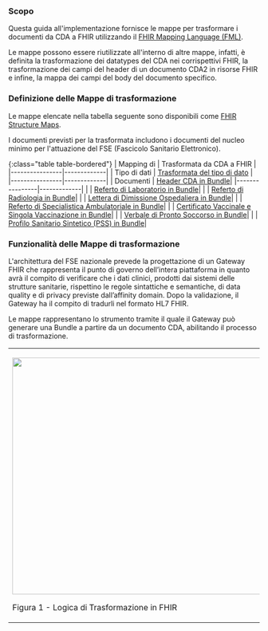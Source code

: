 ### Scopo


Questa guida all'implementazione fornisce le mappe per trasformare i documenti da CDA a FHIR utilizzando il [FHIR Mapping Language (FML)](https://www.hl7.org/fhir/mapping-language.html).

Le mappe possono essere riutilizzate all'interno di altre mappe, infatti, è definita la trasformazione dei datatypes del CDA nei corrispettivi FHIR, la trasformazione dei campi del header di un documento CDA2 in risorse FHIR e infine, la mappa dei campi del body del documento specifico.

### Definizione delle Mappe di trasformazione


Le mappe elencate nella tabella seguente sono disponibili come [FHIR Structure Maps](https://www.hl7.org/fhir/structuremap.html).

I documenti previsti per la trasformata includono i documenti del nucleo minimo per l'attuazione del FSE (Fascicolo Sanitario Elettronico).

{:class="table table-bordered"}
| Mapping di  | Trasformata da CDA a FHIR |
|----------------|-------------|
| Tipo di dati | [Trasformata del tipo di dato](StructureMap-cda2fhirDataTypes.html) |
|----------------|-------------|
| Documenti | [Header CDA in Bundle](StructureMap-cda2fhirHeader.html)|
|----------------|-------------|
| | [Referto di Laboratorio in Bundle](StructureMap-cda2fhirLabReport.html)|
| | [Referto di Radiologia in Bundle](StructureMap-cda2fhirRadReport.html)|
| | [Lettera di Dimissione Ospedaliera in Bundle](StructureMap-cda2fhirLdo.html)|
| | [Referto di Specialistica Ambulatoriale in Bundle](StructureMap-cda2fhirAmbReport.html)|
| | [Certificato Vaccinale e Singola Vaccinazione in Bundle](StructureMap-cda2fhirVaccination.html)|
| | [Verbale di Pronto Soccorso in Bundle](StructureMap-cda2fhirEdReport.html)|
| | [Profilo Sanitario Sintetico (PSS) in Bundle](StructureMap-cda2fhirPs.html)|



### Funzionalità delle Mappe di trasformazione


L'architettura del FSE nazionale prevede la progettazione di un Gateway FHIR che rappresenta il punto di governo dell’intera piattaforma in quanto avrà il compito di verificare che i dati clinici, prodotti dai sistemi delle strutture sanitarie, rispettino le regole sintattiche e semantiche, di data quality e di privacy previste dall’affinity domain.
Dopo la validazione, il Gateway ha il compito di tradurli nel formato HL7 FHIR.

Le mappe rappresentano lo strumento tramite il quale il Gateway può generare una Bundle a partire da un documento CDA, abilitando il processo di trasformazione.


<table>
<tbody>
<tr class="odd">
<td><p><img src="Trasformazione.png" style="width:6.00in;height:4.95in" /></p>
<p>Figura 1 - Logica di Trasformazione in FHIR</p></td>
</tr>
</tbody>
</table>



<!-- ### Autori e contributori -->

<!-- 
<table>
    <thead>
        <tr class="header">
            <th>Ruolo</th>
            <th>Nome</th>
            <th>Organizzazione</th>
            <th>Contatto</th>
        </tr>
    </thead>
    <tbody>
        <tr class="odd">
            <td>Autore</td>
            <td>Xhuliana Haxhi</td>
            <td>EY Advisory spa</td>
            <td>Xhuliana.haxhi@it.ey.com</td>
        </tr>
        <tr class="odd">
            <td>Autore</td>
            <td>Orgest Kuqi</td>
            <td>EY Advisory spa</td>
            <td>orgest.kuqi@it.ey.com</td>
        </tr>
        <tr class="odd">
            <td>Autore</td>
            <td>Davide Spanu</td>
            <td>EY Advisory spa</td>
            <td>davide.spanu@it.ey.com</td>
        </tr>
        <tr class="odd">
            <td>Autore</td>
            <td>Ilenia Centonze</td>
            <td>EY Advisory spa</td>
            <td>ilenia.centonze@it.ey.com</td>
        </tr>
        <tr class="odd">
            <td>Autore</td>
            <td>Eleny Mulugeta Teklehaimanot</td>
            <td>EY Advisory spa</td>
            <td>eleny.mulugeta.teklehaimanot@it.ey.com</td>
        </tr>
        <tr class="odd">
            <td>Autore</td>
            <td>Ludovica Luciani</td>
            <td>EY Advisory spa</td>
            <td>ludovica.luciani@it.ey.com</td>
        </tr>
        <tr class="odd">
            <td>Autore</td>
            <td>Marta Oliverio</td>
            <td>EY Advisory spa</td>
            <td>marta.oliverio@it.ey.com</td>
        </tr>
        <tr class="odd">
            <td>Autore</td>
            <td>Maria Teresa De Pippo</td>
            <td>EY Advisory spa</td>
            <td>maria.teresa.de.pippo@it.ey.com</td>
        </tr>
        <tr class="odd">
            <td>Autore</td>
            <td>Augusto Ruggeri</td>
            <td>EY Advisory spa</td>
            <td>augusto.ruggeri@it.ey.com</td>
        </tr>
        <tr class="odd">
            <td>Contributore</td>
            <td>Giorgio Cangioli</td>
            <td>Hl7 Italia</td>
            <td>giorgio.cangioli@gmail.com</td>
        </tr>
        <tr class="odd">
            <td>Contributore</td>
            <td>Leonardo Alcaro</td>
            <td>Hl7 Italia</td>
            <td>leonardo.alcaro@teamdigitale.governo.it</td>
        </tr>
        <tr class="odd">
            <td>Contributore</td>
            <td>Mario Sicuranza</td>
            <td>CNR ICAR</td>
            <td>mario.sicuranza@icar.cnr.it</td>
        </tr>
        <tr class="odd">
            <td>Contributore</td>
            <td>Mario Ciampi</td>
            <td>CNR ICAR</td>
            <td>mario.ciampi@icar.cnr.it</td>
        </tr>
    </tbody>
</table> -->